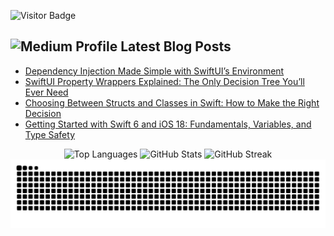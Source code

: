 ![Visitor Badge](https://komarev.com/ghpvc/?username=zelihainan&style=flat-square)

##     <img src="https://img.icons8.com/color/48/000000/medium-logo.png" alt="Medium Profile" width="30" height="30"/> Latest Blog Posts

<div >

<!-- BLOG-POST-LIST:START -->
- [Dependency Injection Made Simple with SwiftUI’s Environment](https://medium.com/@zelihainann/dependency-injection-made-simple-with-swiftuis-environment-d2f50951ad9c?source=rss-51fd3b80593------2)
- [SwiftUI Property Wrappers Explained: The Only Decision Tree You’ll Ever Need](https://medium.com/@zelihainann/swiftui-property-wrappers-explained-the-only-decision-tree-youll-ever-need-37af53875f83?source=rss-51fd3b80593------2)
- [Choosing Between Structs and Classes in Swift: How to Make the Right Decision](https://medium.com/womenintechnology/choosing-between-structs-and-classes-in-swift-how-to-make-the-right-decision-6425b4514cf8?source=rss-51fd3b80593------2)
- [Getting Started with Swift 6 and iOS 18: Fundamentals, Variables, and Type Safety](https://medium.com/@zelihainann/getting-started-with-swift-6-and-ios-18-fundamentals-variables-and-type-safety-2c24881de588?source=rss-51fd3b80593------2)
<!-- BLOG-POST-LIST:END -->

</div>

<div align="center">
  <img src="https://github-readme-stats.vercel.app/api/top-langs?username=zelihainan&show_icons=true&locale=en&layout=compact" alt="Top Languages" height="150"/>
  <img src="https://github-readme-stats.vercel.app/api?username=zelihainan&show_icons=true&locale=en" alt="GitHub Stats" height="150"/>
  <img src="https://github-readme-streak-stats.herokuapp.com/?user=zelihainan" alt="GitHub Streak" height="150"/>
</div>

<picture>
  <source media="(prefers-color-scheme: dark)" srcset="https://raw.githubusercontent.com/zelihainan/zelihainan/output/github-contribution-grid-snake-dark.svg">
  <source media="(prefers-color-scheme: light)" srcset="https://raw.githubusercontent.com/zelihainan/zelihainan/output/github-contribution-grid-snake.svg">
  <img alt="github contribution grid snake animation" src="https://raw.githubusercontent.com/zelihainan/zelihainan/output/github-contribution-grid-snake.svg">
</picture>
